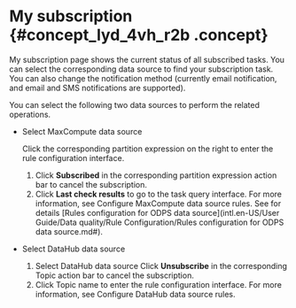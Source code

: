 # My subscription {#concept_lyd_4vh_r2b .concept}

My subscription page shows the current status of all subscribed tasks. You can select the corresponding data source to find your subscription task. You can also change the notification method \(currently email notification, and email and SMS notifications are supported\).

You can select the following two data sources to perform the related operations.

-   Select MaxCompute data source

    Click the corresponding partition expression on the right to enter the rule configuration interface.

    1.  Click **Subscribed** in the corresponding partition expression action bar to cancel the subscription.
    2.  Click **Last check results** to go to the task query interface. For more information, see Configure MaxCompute data source rules. See for details [Rules configuration for ODPS data source](intl.en-US/User Guide/Data quality/Rule Configuration/Rules configuration for ODPS data source.md#).
-   Select DataHub data source
    1.  Select DataHub data source Click **Unsubscribe** in the corresponding Topic action bar to cancel the subscription.
    2.  Click Topic name to enter the rule configuration interface. For more information, see Configure DataHub data source rules.

